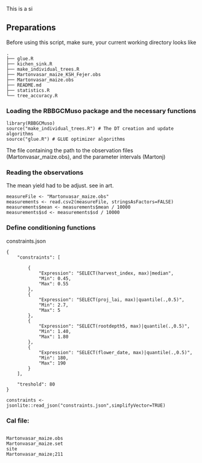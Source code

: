 This is a si

## Preparations

Before using this script, make sure, your current working directory looks like 

```{verbatim}
.
├── glue.R
├── kichen_sink.R
├── make_individual_trees.R
├── Martonvasar_maize_KSH_Fejer.obs
├── Martonvasar_maize.obs
├── README.md
├── statistics.R
└── tree_accuracy.R
```

### Loading the RBBGCMuso package and the necessary functions

```{r}
library(RBBGCMuso)
source("make_individual_trees.R") # The DT creation and update algorithms
source("glue.R") # GLUE optimizer algorithms
```

The file containing the path to the observation files (Martonvasar_maize.obs), and the parameter intervals (Martonj) 

### Reading the observations

The mean yield had to be adjust. see in art.

```{r}
measureFile <- "Martonvasar_maize.obs"
measurements <- read.csv2(measureFile, stringsAsFactors=FALSE)
measurements$mean <- measurements$mean / 10000
measurements$sd <- measurements$sd / 10000
```

### Define conditioning functions

constraints.json

```{json}
{
    "constraints": [

        {
            "Expression": "SELECT(harvest_index, max)|median",
            "Min": 0.45,
            "Max": 0.55
        },
        {
            "Expression": "SELECT(proj_lai, max)|quantile(.,0.5)",
            "Min": 2.7,
            "Max": 5
        },
        {
            "Expression": "SELECT(rootdepth5, max)|quantile(.,0.5)",
            "Min": 1.40,
            "Max": 1.80
        },			
        {
            "Expression": "SELECT(flower_date, max)|quantile(.,0.5)",
            "Min": 180,
            "Max": 190 
        }
    ],

    "treshold": 80
}
```

```{r}
constraints <- jsonlite::read_json("constraints.json",simplifyVector=TRUE)
```

### Cal file:

```{verbatim}

Martonvasar_maize.obs
Martonvasar_maize.set
site
Martonvasar_maize;211
```
